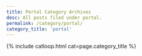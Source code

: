 ```yaml
---
title: Portal Category Archives
desc: All posts filed under portal.
permalink: /category/portal/
category_title: 'portal'
---
```

{% include catloop.html cat=page.category_title %}